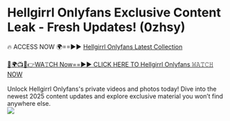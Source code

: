 # Hellgirrl Onlyfans Exclusive Content Leak - Fresh Updates! (0zhsy)

🔥 ACCESS NOW 🌍==►► <a href="https://tinyurl.com/kvy9nzfs" rel="nofollow">Hellgirrl Onlyfans Latest Collection</a>
<br><br>
[🔴🌍📺📱👉WA𝚃CH Now==►► CLICK HERE TO Hellgirrl Onlyfans 𝚆𝙰𝚃𝙲𝙷 NOW](https://tinyurl.com/kvy9nzfs)
<br><br>
Unlock Hellgirrl Onlyfans's private videos and photos today! Dive into the newest 2025 content updates and explore exclusive material you won’t find anywhere else.
<br>
<a href="https://tinyurl.com/kvy9nzfs" rel="nofollow" data-target="animated-image.originalLink"><img src="https://camo.githubusercontent.com/8a4f000d20f83aca3bf7ec5f350d767afa0574a8a352519fd8cfa583a6f93a33/68747470733a2f2f692e696d6775722e636f6d2f644a486b345a712e676966" data-canonical-src="https://i.imgur.com/dJHk4Zq.gif" style="max-width: 100%; display: inline-block;" data-target="animated-image.originalImage"></a>
<br>
